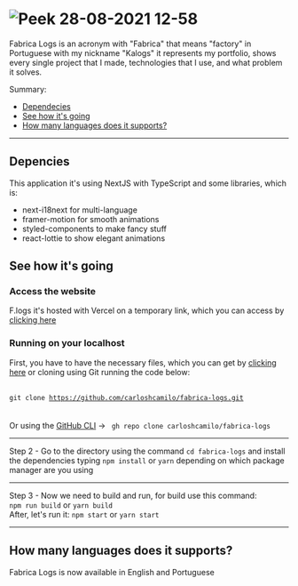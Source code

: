 # ![Peek 28-08-2021 12-58](https://user-images.githubusercontent.com/68122899/131223717-7753641b-8799-45a4-b114-484857eed2fe.gif)

Fabrica Logs is an acronym with "Fabrica" that means "factory" in Portuguese with my nickname "Kalogs" it represents my portfolio, shows every single project that I made, technologies that I use, and what problem it solves.

Summary:
<ul>
  <li><a href="#dependecies">Dependecies</a></li>
  <li><a href="#how-its-going">See how it's going</a></li>
  <li><a href="#languages">How many languages does it supports?</a></li>
</ul>

<hr>

<h2 id="dependecies"> Depencies </h2>
This application it's using NextJS with TypeScript and some libraries, which is:

+ next-i18next for multi-language
+ framer-motion for smooth animations
+ styled-components to make fancy stuff
+ react-lottie to show elegant animations

<h2 id="how-its-going"> See how it's going </h2>

### Access the website
F.logs it's hosted with Vercel on a temporary link, which you can access by <a href="https://fabrica-logs-sepia.vercel.app" target="_blank">clicking here</a>

### Running on your localhost

First, you have to have the necessary files, which you can get by <a href="https://github.com/carloshcamilo/fabrica-logs/archive/refs/heads/main.zip">clicking here</a> or cloning using Git running the code below:
<br>
<br>
<code>
  git clone https://github.com/carloshcamilo/fabrica-logs.git
</code>
<br>
<br>
Or using the <a href="https://cli.github.com/">GitHub CLI</a> ->
<code>
 gh repo clone carloshcamilo/fabrica-logs
</code>

<hr>
Step 2 - Go to the directory using the command <code>cd fabrica-logs</code> and install the dependencies typing <code>npm install</code> or <code>yarn</code> depending on which package manager are you using
<hr>
Step 3 - Now we need to build and run, for build use this command: <br>
<span><code>npm run build</code> or <code>yarn build</code></span>
<br>
After, let's run it: <span><code>npm start</code> or <code>yarn start</code></span>
<hr>

<h2 id="languages"> How many languages does it supports?</h2>
  
Fabrica Logs is now available in English and Portuguese
